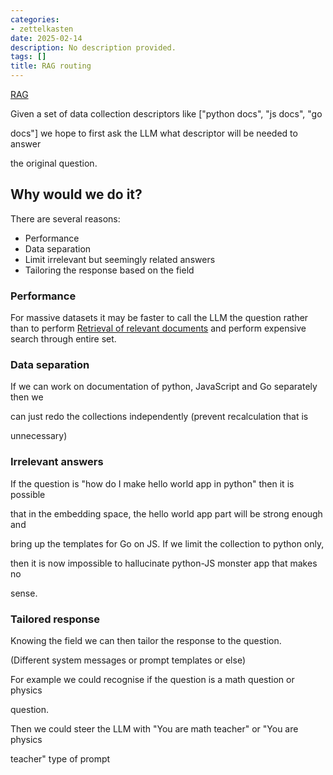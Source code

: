 ```yaml
---
categories:
- zettelkasten
date: 2025-02-14
description: No description provided.
tags: []
title: RAG routing
---
```


[RAG](RAG.md)

Given a set of data collection descriptors like \["python docs", "js docs", "go

docs"\] we hope to first ask the LLM what descriptor will be needed to answer

the original question. 

## Why would we do it?

There are several reasons:

- Performance
- Data separation
- Limit irrelevant but seemingly related answers
- Tailoring the response based on the field

### Performance

For massive datasets it may be faster to call the LLM the question rather than to perform [Retrieval of relevant documents](Retrieval%20of%20relevant%20documents.md) and perform expensive search through entire set. 

### Data separation

If we can work on documentation of python, JavaScript and Go separately then we

can just redo the collections independently (prevent recalculation that is

unnecessary)

### Irrelevant answers

If the question is "how do I make hello world app in python" then it is possible

that in the embedding space, the hello world app part will be strong enough and

bring up the templates for Go on JS. If we limit the collection to python only,

then it is now impossible to hallucinate python-JS monster app that makes no

sense. 

### Tailored response

Knowing the field we can then tailor the response to the question.

(Different system messages or prompt templates or else)

For example we could recognise if the question is a math question or physics

question. 

Then we could steer the LLM with "You are math teacher" or "You are physics

teacher" type of prompt